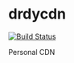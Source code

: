 drdycdn
=======
[![Build Status](http://rocket.drdy.us:8080/github.com/abhid/drdycdn/status.svg?branch=master)](http://rocket.drdy.us:8080/github.com/abhid/drdycdn)

Personal CDN
